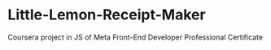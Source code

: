 # Little-Lemon-Receipt-Maker
Coursera project in JS of Meta Front-End Developer Professional Certificate
